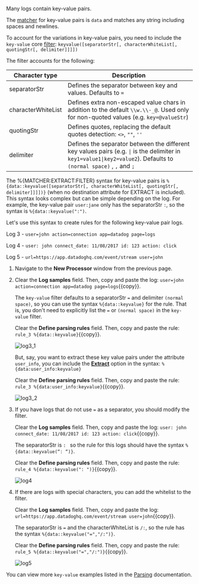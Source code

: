 Many logs contain key-value pairs.

The <a href="https://docs.datadoghq.com/logs/processing/parsing/?tab=matcher#matcher-and-filter" target="_blank">matcher</a> for key-value pairs is `data` and matches any string including spaces and newlines. 

To account for the variations in key-value pairs, you need to include the `key-value` core <a href="https://docs.datadoghq.com/logs/processing/parsing/?tab=filter#matcher-and-filter" target="_blank">filter</a>: `keyvalue([separatorStr[, characterWhiteList[, quotingStr[, delimiter]]]])`

The filter accounts for the following:

| Character type | Description |
|--------------|----------|
| separatorStr | Defines the separator between key and values. Defaults to `=` |
| characterWhiteList | Defines extra non-escaped value chars in addition to the default `\\w.\\-_@`. Used only for non-quoted values (e.g. `key=@valueStr`) |
| quotingStr | Defines quotes, replacing the default quotes detection: `<>`, `""`, `''` |
| delimiter | Defines the separator between the different key values pairs (e.g. <code>&#124;</code> is the delimiter in `key1=value1`<code>&#124;</code>`key2=value2`). Defaults to `(normal space)` , `,` and `;` |

The %{MATCHER:EXTRACT:FILTER} syntax for key-value pairs is `%{data::keyvalue([separatorStr[, characterWhiteList[, quotingStr[, delimiter]]]])}` (when no destination attribute for EXTRACT is included). This syntax looks complex but can be simple depending on the log. For example, the key-value pair `user:jane` only has the separatorStr `:`, so the syntax is `%{data::keyvalue(":")`.

Let's use this syntax to create rules for the following key-value pair logs.

Log 3 - `user=john action=connection app=datadog page=logs`

Log 4 - `user: john connect_date: 11/08/2017 id: 123 action: click`

Log 5 -  `url=https://app.datadoghq.com/event/stream user=john`

1. Navigate to the **New Processor** window from the previous page.

2. Clear the **Log samples** field. Then, copy and paste the log: `user=john action=connection app=datadog page=logs`{{copy}}.

    The `key-value` filter defaults to a separatorStr `=` and delimiter `(normal space)`, so you can use the syntax `%{data::keyvalue}` for the rule. That is, you don't need to explicitly list the `=` or `(normal space)` in the `key-value` filter.
    
    Clear the **Define parsing rules** field. Then, copy and paste the rule: `rule_3 %{data::keyvalue}`{{copy}}.

    ![log3_1](logsparsing/assets/log3_1.png)

    But, say, you want to extract these key value pairs under the attribute `user_info`, you can include the <a href="https://docs.datadoghq.com/logs/processing/parsing/?tab=matcher#parsing-a-specific-text-attribute" target="_blank">**Extract**</a> option in the syntax: `%{data:user_info:keyvalue}`

    Clear the **Define parsing rules** field. Then, copy and paste the rule: `rule_3 %{data:user_info:keyvalue}`{{copy}}.

    ![log3_2](logsparsing/assets/log3_2.png)

3. If you have logs that do not use `=` as a separator, you should modify the filter.

    Clear the **Log samples** field. Then, copy and paste the log: `user: john connect_date: 11/08/2017 id: 123 action: click`{{copy}}.

    The separatorStr is `: ` so the rule for this logs should have the syntax `%{data::keyvalue(“: “)}`.

    Clear the **Define parsing rules** field. Then, copy and paste the rule: `rule_4 %{data::keyvalue(": ")}`{{copy}}.
    
    ![log4](logsparsing/assets/log4.png)

4. If there are logs with special characters, you can add the whitelist to the filter.

    Clear the **Log samples** field. Then, copy and paste the log: `url=https://app.datadoghq.com/event/stream user=john`{{copy}}.

    The separatorStr is `=` and the characterWhiteList is `/:`, so the rule has the syntax `%{data::keyvalue("=","/:")}`.

    Clear the **Define parsing rules** field. Then, copy and paste the rule: `rule_5 %{data::keyvalue("=","/:")}`{{copy}}.

    ![log5](logsparsing/assets/log5.png)

You can view more `key-value` examples listed in the <a href="https://docs.datadoghq.com/logs/processing/parsing/?tab=filter#key-value-or-logfmt" target="_blank">Parsing</a> documentation. 